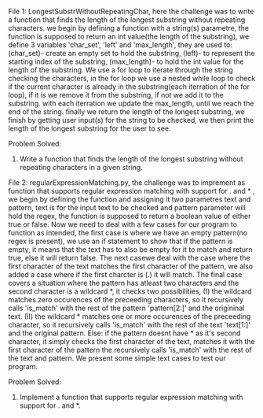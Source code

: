 File 1: LongestSubstrWithoutRepeatingChar, here the challenge was to write a function that finds the length of the longest substring without repeating characters. we begin by defining a function with a string(s) parametre, the function is supposed to return an int value(the length of the substring), we define 3 variables 'char_set', 'left' and 'max_length', they are used to: (char_set)- create an empty set to hold the substring, (left)- to represent the starting index of the substring, (max_length)- to hold the int value for the length of the substring. We use a for loop to iterate through the string  checking the characters, in the for loop we use a nested while loop to check if the current character is already in the substring(each iterration of the for loop), if it is we remove it from the substring, if not we add it to the substring. with each iterration we update the max_length, until we reach the end of the string. finally we return the length of the longest substring,  we finish by getting user input(s) for the string to be checked, we then print the length of the longest substring for the user to see. 

Problem Solved:
1. Write a function that finds the length of the longest substring without repeating characters in a given string.

File 2: regularExpressionMatching.py, the challenge was to imprement as function that supports regular expression matching with support for . and * , we begin by defining the function and assigning it two parametres text and pattern, text is for the input text to be checked and pattern parameter will hold the regex, the function is supposed to return a boolean value of either true or false. Now we need to deal with a few cases for our program to function as intended, the first case is where we have an empty pattern(no regex is present), we use an if statement to show that if the pattern is empty, it means that the text has to also be empty for it to match and return true, else it will return false. The next casewe deal with the case where the first character of the text matches the first character of the pattern, we also added a case where if the first charcter is (.) it will match. The final case covers a situation where the pattern has atleast two characters and the second character is a wildcard *, it checks two possibilities, (I) the wildcard matches zero occurences of the preceeding characters, so it recursively calls 'is_match' with the rest of the pattern 'pattern[2:]' and the origininal text. (II) the wildcard * matches one or more occurences of the preceeding character, so it recursively calls 'is_match' with the rest of the text 'text[1:]' and the original pattern. Else: if the pattern doesnt have * as it's second character, it simply checks the first character of the text, matches it with the first character of the pattern the recursively calls 'is_match' with the rest of the text and pattern. We present some simple text cases to test our program.

Problem Solved:
1. Implement a function that supports regular expression matching with support for . and *.
